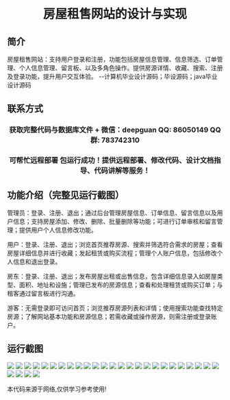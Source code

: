 <p><h1 align="center">房屋租售网站的设计与实现</h1></p>

## 简介
房屋租售网站：支持用户登录和注册，功能包括房屋信息管理、信息筛选、订单管理、个人信息管理、留言板、以及多角色操作。提供房源详情、收藏、搜索、注册及登录功能，提升用户交互体验。    --计算机毕业设计源码；毕设源码；java毕业设计源码


## 联系方式
<p><h3 align="center">获取完整代码与数据库文件 + 微信：deepguan QQ: 86050149 QQ群: 783742310</h3></p>
<p><h3 align="center">可帮忙远程部署 包运行成功！提供远程部署、修改代码、设计文档指导、代码讲解等服务！</h3></p>

## 功能介绍（完整见运行截图）
管理员：登录、注册、退出；通过后台管理房屋信息、订单信息、留言信息以及用户信息；支持房屋添加、修改、删除、批量删除等功能；可进行订单审核和留言管理；提供用户个人信息修改功能。

用户：登录、注册、退出；浏览首页推荐房源、搜索并筛选符合需求的房屋；查看房屋详细信息并进行收藏；发起租赁或购买流程；管理个人账户信息，包括修改个人信息和退出登录。

房东：登录、注册、退出；发布房屋出租或出售信息，包含详细信息录入如房屋类型、面积、地址和设施；管理已发布的房源信息；查看和处理租赁或购买订单；与租客通过留言板进行沟通。

游客：无需登录即可访问首页；浏览推荐房源列表和详情；使用搜索功能查找特定房源；了解网站基本功能和房源信息；若需收藏或操作房源，则需注册或登录账户。


## 运行截图
![](https://bs-1329754181.cos.ap-shanghai.myqcloud.com/ssm/houseRentalWebsite/img/001.jpg)
![](https://bs-1329754181.cos.ap-shanghai.myqcloud.com/ssm/houseRentalWebsite/img/002.jpg)
![](https://bs-1329754181.cos.ap-shanghai.myqcloud.com/ssm/houseRentalWebsite/img/003.jpg)
![](https://bs-1329754181.cos.ap-shanghai.myqcloud.com/ssm/houseRentalWebsite/img/004.jpg)
![](https://bs-1329754181.cos.ap-shanghai.myqcloud.com/ssm/houseRentalWebsite/img/005.jpg)
![](https://bs-1329754181.cos.ap-shanghai.myqcloud.com/ssm/houseRentalWebsite/img/006.jpg)
![](https://bs-1329754181.cos.ap-shanghai.myqcloud.com/ssm/houseRentalWebsite/img/007.jpg)
![](https://bs-1329754181.cos.ap-shanghai.myqcloud.com/ssm/houseRentalWebsite/img/008.jpg)
![](https://bs-1329754181.cos.ap-shanghai.myqcloud.com/ssm/houseRentalWebsite/img/009.jpg)
![](https://bs-1329754181.cos.ap-shanghai.myqcloud.com/ssm/houseRentalWebsite/img/010.jpg)
![](https://bs-1329754181.cos.ap-shanghai.myqcloud.com/ssm/houseRentalWebsite/img/011.jpg)
![](https://bs-1329754181.cos.ap-shanghai.myqcloud.com/ssm/houseRentalWebsite/img/012.jpg)
![](https://bs-1329754181.cos.ap-shanghai.myqcloud.com/ssm/houseRentalWebsite/img/013.jpg)
![](https://bs-1329754181.cos.ap-shanghai.myqcloud.com/ssm/houseRentalWebsite/img/014.jpg)
![](https://bs-1329754181.cos.ap-shanghai.myqcloud.com/ssm/houseRentalWebsite/img/015.jpg)
![](https://bs-1329754181.cos.ap-shanghai.myqcloud.com/ssm/houseRentalWebsite/img/016.jpg)
![](https://bs-1329754181.cos.ap-shanghai.myqcloud.com/ssm/houseRentalWebsite/img/017.jpg)
![](https://bs-1329754181.cos.ap-shanghai.myqcloud.com/ssm/houseRentalWebsite/img/018.jpg)
![](https://bs-1329754181.cos.ap-shanghai.myqcloud.com/ssm/houseRentalWebsite/img/019.jpg)
![](https://bs-1329754181.cos.ap-shanghai.myqcloud.com/ssm/houseRentalWebsite/img/020.jpg)
![](https://bs-1329754181.cos.ap-shanghai.myqcloud.com/ssm/houseRentalWebsite/img/021.jpg)
![](https://bs-1329754181.cos.ap-shanghai.myqcloud.com/ssm/houseRentalWebsite/img/022.jpg)
![](https://bs-1329754181.cos.ap-shanghai.myqcloud.com/ssm/houseRentalWebsite/img/023.jpg)
![](https://bs-1329754181.cos.ap-shanghai.myqcloud.com/ssm/houseRentalWebsite/img/024.jpg)
![](https://bs-1329754181.cos.ap-shanghai.myqcloud.com/ssm/houseRentalWebsite/img/025.jpg)
![](https://bs-1329754181.cos.ap-shanghai.myqcloud.com/ssm/houseRentalWebsite/img/026.jpg)
![](https://bs-1329754181.cos.ap-shanghai.myqcloud.com/ssm/houseRentalWebsite/img/027.jpg)
![](https://bs-1329754181.cos.ap-shanghai.myqcloud.com/ssm/houseRentalWebsite/img/028.jpg)
![](https://bs-1329754181.cos.ap-shanghai.myqcloud.com/ssm/houseRentalWebsite/img/029.jpg)

<p>本代码来源于网络,仅供学习参考使用!</p>
